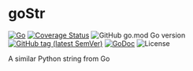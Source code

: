 # goStr

[![Go](https://github.com/gounits/gostr/workflows/test/badge.svg)](https://github.com/gounits/gostr/actions)
[![Coverage Status](https://coveralls.io/repos/github/gounits/gostr/badge.svg?branch=main)](https://coveralls.io/github/gounits/gostr?branch=main)
![GitHub go.mod Go version](https://img.shields.io/github/go-mod/go-version/gounits/gostr?style=flat-square)
[![GitHub tag (latest SemVer)](https://img.shields.io/github/tag/gounits/gostr)](https://github.com/gounits/gostr)
[![GoDoc](https://godoc.org/github.com/gounits/gostr?status.svg)](https://pkg.go.dev/github.com/gounits/gostr)
![License](https://img.shields.io/github/license/gounits/gostr?style=flat-square)

A similar Python string from Go
